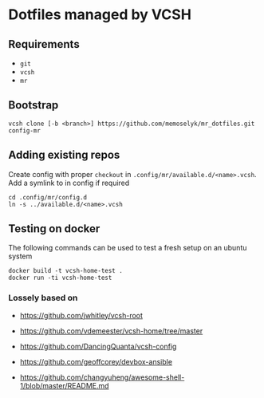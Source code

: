 # Dotfiles managed by VCSH

## Requirements

* `git`
* `vcsh`
* `mr`

## Bootstrap

```
vcsh clone [-b <branch>] https://github.com/memoselyk/mr_dotfiles.git config-mr
```

## Adding existing repos

Create config with proper `checkout` in `.config/mr/available.d/<name>.vcsh`.
Add a symlink to in config if required

```
cd .config/mr/config.d
ln -s ../available.d/<name>.vcsh
```

## Testing on docker

The following commands can be used to test a fresh setup on an ubuntu system

```
docker build -t vcsh-home-test .
docker run -ti vcsh-home-test
```

### Lossely based on

* https://github.com/jwhitley/vcsh-root
* https://github.com/vdemeester/vcsh-home/tree/master
* https://github.com/DancingQuanta/vcsh-config

* https://github.com/geoffcorey/devbox-ansible
* https://github.com/changyuheng/awesome-shell-1/blob/master/README.md
